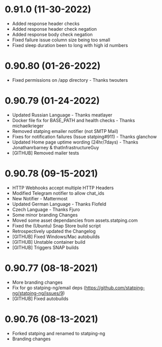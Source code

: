 # 0.91.0 (11-30-2022)
- Added response header checks
- Added response header check negation
- Added response body check negation
- Fixed failure issue column size being too small
- Fixed sleep duration been to long with high id numbers

# 0.90.80 (01-26-2022)
- Fixed permissions on /app directory - Thanks twouters

# 0.90.79 (01-24-2022)
- Updated Russian Language - Thanks meatlayer
- Docker file fix for BASE_PATH and health checks - Thanks michaelkrieger
- Removed statping emailer notifier (not SMTP Mail)
- Fixes for notification failures (Issue statping#911) - Thanks glanchow
- Updated Home page uptime wording (24hr/7days) - Thanks Jonathanrbarney & thatInfrastructureGuy
- [GITHUB] Removed mailer tests

# 0.90.78 (09-15-2021)
- HTTP Webhooks accept multiple HTTP Headers
- Modified Telegram notifier to allow chat_ids
- New Notifier - Mattermost
- Updated German Language - Thanks Flofeld
- Czech Language - Thanks Fjuro
- Some minor branding Changes
- Moved some asset dependancies from assets.statping.com
- Fixed the (Ubuntu) Snap Store build script
- Retrospectively updated the Changelog
- [GITHUB] Fixed Windows/Mac autobuilds
- [GITHUB] Unstable container build
- [GITHUB] Triggers SNAP builds

# 0.90.77 (08-18-2021)
- More branding changes
- Fix for go statping-ng/email deps (https://github.com/statping-ng/statping-ng/issues/9)
- [GITHUB] Fixed autobuilds

# 0.90.76 (08-13-2021)
- Forked statping and renamed to statping-ng
- Branding changes
